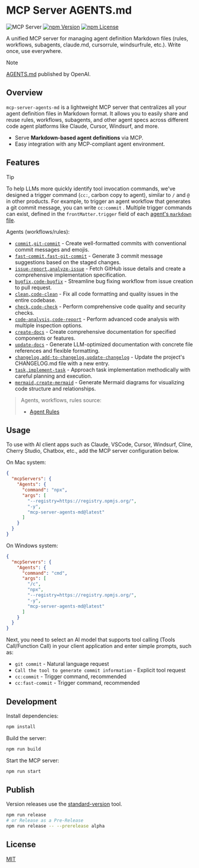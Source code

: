 # MCP Server AGENTS.md

![](https://badge.mcpx.dev?type=server 'MCP Server')
[![npm Version](https://img.shields.io/npm/v/mcp-server-agents-md.svg)](https://www.npmjs.com/package/mcp-server-agents-md)
[![npm License](https://img.shields.io/npm/l/mcp-server-agents-md.svg)](https://www.npmjs.com/package/mcp-server-agents-md)

A unified MCP server for managing agent definition Markdown files (rules, workflows, subagents, claude.md, cursorrule, windsurfrule, etc.). Write once, use everywhere.

> [!NOTE]
> [AGENTS.md](https://agents.md/) published by OpenAI.

## Overview

`mcp-server-agents-md` is a lightweight MCP server that centralizes all your agent definition files in Markdown format. It allows you to easily share and reuse rules, workflows, subagents, and other agent specs across different code agent platforms like Claude, Cursor, Windsurf, and more.

- Serve **Markdown-based agent definitions** via MCP.
- Easy integration with any MCP-compliant agent environment.

## Features

> [!TIP]
> To help LLMs more quickly identify tool invocation commands, we've designed a trigger command (`cc:`, carbon copy to agent), similar to `/` and `@` in other products. For example, to trigger an agent workflow that generates a git commit message, you can write `cc:commit` . Multiple trigger commands can exist, defined in the `frontMatter.trigger` field of each [agent's `markdown` file](src/agents).

Agents (workflows/rules):

- [`commit,git-commit`](src/agents/commit.md) - Create well-formatted commits with conventional commit messages and emojis.
- [`fast-commit,fast-git-commit`](src/agents/commit-fast.md) - Generate 3 commit message suggestions based on the staged changes.
- [`issue-report,analyze-issue`](src/agents/analyze-issue.md) - Fetch GitHub issue details and create a comprehensive implementation specification.
- [`bugfix,code-bugfix`](src/agents/bug-fix.md) - Streamline bug fixing workflow from issue creation to pull request.
- [`clean,code-clean`](src/agents/clean.md) - Fix all code formatting and quality issues in the entire codebase.
- [`check,code-check`](src/agents/check.md) - Perform comprehensive code quality and security checks.
- [`code-analysis,code-report`](src/agents/code-analysis.md) - Perform advanced code analysis with multiple inspection options.
- [`create-docs`](src/agents/create-docs.md) - Create comprehensive documentation for specified components or features.
- [`update-docs`](src/agents/update-docs.md) - Generate LLM-optimized documentation with concrete file references and flexible formatting.
- [`changelog,add-to-changelog,update-changelog`](src/agents/add-to-changelog.md) - Update the project's CHANGELOG.md file with a new entry.
- [`task,implement-task`](src/agents/implement-task.md) - Approach task implementation methodically with careful planning and execution.
- [`mermaid,create-mermaid`](src/agents/mermaid.md) - Generate Mermaid diagrams for visualizing code structure and relationships.

> Agents, workflows, rules source:
>
> - [Agent Rules](https://github.com/steipete/agent-rules)

## Usage

To use with AI client apps such as Claude, VSCode, Cursor, Windsurf, Cline, Cherry Studio, Chatbox, etc., add the MCP server configuration below.

On Mac system:

```json
{
  "mcpServers": {
    "Agents": {
      "command": "npx",
      "args": [
        "--registry=https://registry.npmjs.org/",
        "-y",
        "mcp-server-agents-md@latest"
      ]
    }
  }
}
```

On Windows system:

```json
{
  "mcpServers": {
    "Agents": {
      "command": "cmd",
      "args": [
        "/c",
        "npx",
        "--registry=https://registry.npmjs.org/",
        "-y",
        "mcp-server-agents-md@latest"
      ]
    }
  }
}
```

Next, you need to select an AI model that supports tool calling (Tools Call/Function Call) in your client application and enter simple prompts, such as:

- `git commit` - Natural language request
- `Call the tool to generate commit information` - Explicit tool request
- `cc:commit` - Trigger command, recommended
- `cc:fast-commit` - Trigger command, recommended

## Development

Install dependencies:

```bash
npm install
```

Build the server:

```bash
npm run build
```

Start the MCP server:

```bash
npm run start
```

## Publish

Version releases use the [standard-version](https://github.com/conventional-changelog/standard-version) tool.

```bash
npm run release
# or Release as a Pre-Release
npm run release -- --prerelease alpha
```

## License

[MIT](LICENSE)
